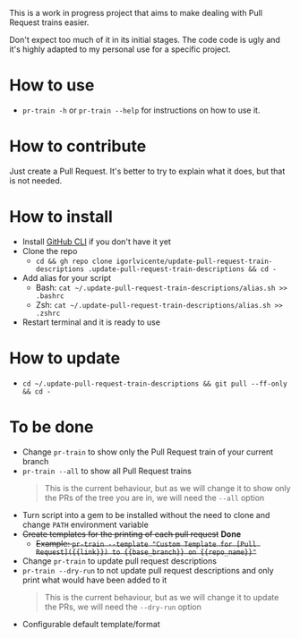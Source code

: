 This is a work in progress project that aims to make dealing with Pull Request trains easier.

Don't expect too much of it in its initial stages.
The code code is ugly and it's highly adapted to my personal use for a specific project.

# How to use
- `pr-train -h` or `pr-train --help` for instructions on how to use it.

# How to contribute
Just create a Pull Request. It's better to try to explain what it does, but that is not needed.

# How to install
- Install [GitHub CLI](https://cli.github.com/) if you don't have it yet
- Clone the repo
  - `cd && gh repo clone igorlvicente/update-pull-request-train-descriptions .update-pull-request-train-descriptions && cd -`
- Add alias for your script
  - Bash: `cat ~/.update-pull-request-train-descriptions/alias.sh >> .bashrc`
  - Zsh: `cat ~/.update-pull-request-train-descriptions/alias.sh >> .zshrc`
- Restart terminal and it is ready to use

# How to update
- `cd ~/.update-pull-request-train-descriptions && git pull --ff-only && cd -`

# To be done
- Change `pr-train` to show only the Pull Request train of your current branch
- `pr-train --all` to show all Pull Request trains
  > This is the current behaviour, but as we will change it to show only the PRs of the tree you are in, we will need the `--all` option
- Turn script into a gem to be installed without the need to clone and change `PATH` environment variable
- ~~Create templates for the printing of each pull request~~ **Done**
  - ~~Example: `pr-train --template "Custom Template for [Pull Request]({{link}}) to {{base_branch}} on {{repo_name}}"`~~
- Change `pr-train` to update pull request descriptions
- `pr-train --dry-run` to not update pull request descriptions and only print what would have been added to it
  > This is the current behaviour, but as we will change it to update the PRs, we will need the `--dry-run` option
- Configurable default template/format
